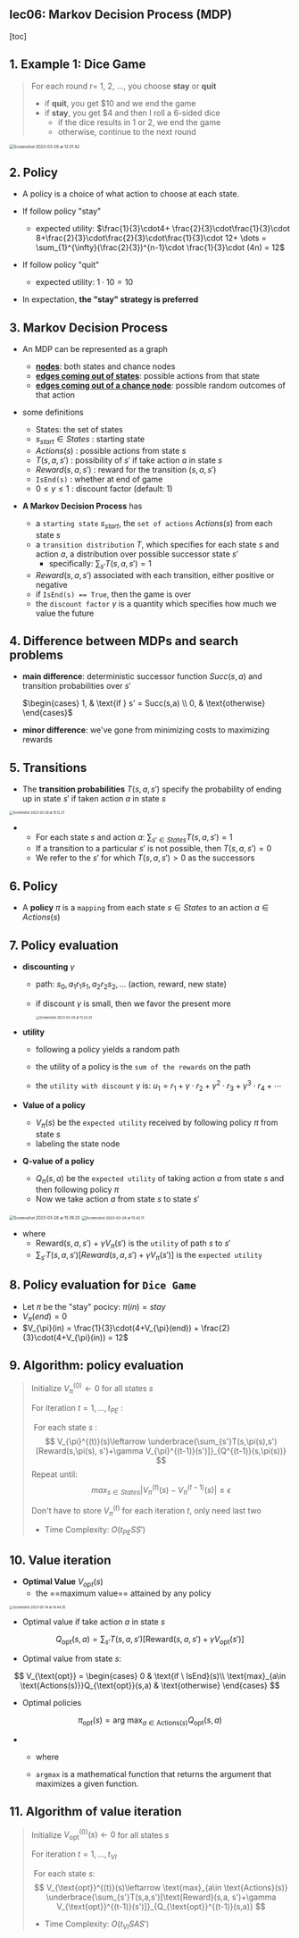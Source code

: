 ## lec06: Markov Decision Process (MDP)

[toc]

## 1. Example 1: Dice Game

>   For each round r= 1, 2, ..., you choose **stay** or **quit**
>
>   -   if **quit**, you get $10 and we end the game
>   -   if **stay**, you get $4 and then I roll a 6-sided dice
>       -   if the dice results in 1 or 2, we end the game
>       -   otherwise, continue to the next round

<img src="assets/Screenshot 2023-03-28 at 12.01.42.png" alt="Screenshot 2023-03-28 at 12.01.42" style="zoom:50%;" />

## 2. Policy

-   A policy is a choice of what action to choose at each state.
-   If follow policy "stay"
    -   expected utility: $\frac{1}{3}\cdot4+ \frac{2}{3}\cdot\frac{1}{3}\cdot 8+\frac{2}{3}\cdot\frac{2}{3}\cdot\frac{1}{3}\cdot 12+ \dots = \sum_{1}^{\infty}(\frac{2}{3})^{n-1}\cdot \frac{1}{3}\cdot (4n) = 12$

-   If follow policy "quit"
    -   expected utility: $1\cdot 10 = 10$
-   In expectation, **the "stay" strategy is preferred**

## 3. Markov Decision Process

-   An MDP can be represented as a graph
    -   **<u>nodes</u>**: both states and chance nodes
    -   **<u>edges coming out of states</u>**: possible actions from that state
    -   **<u>edges coming out of a chance node</u>**: possible random outcomes of that action

-   some definitions
    -   States: the set of states
    -   $s_{start} \in States$ : starting state
    -   $Actions(s)$ : possible actions from state $s$
    -   $T(s,a,s')$ : possibility of $s'$ if take action $a$ in state $s$
    -   $Reward(s,a,s')$ : reward for the transition $(s,a,s')$
    -   `IsEnd(s)` : whether at end of game
    -   $0 \le \gamma \le 1$ : discount factor (default: 1)

-   **A Markov Decision Process** has
    -   a `starting state` $s_{start}$, the `set of actions` $Actions(s)$ from each state $s$
    -   a `transition distribution` $T$, which specifies for each state $s$ and action $a$, a distribution over possible successor state $s'$
        -   specifically: $\sum_{s'}T(s,a,s') = 1$
    -   $Reward(s,a,s')$ associated with each transition, either positive or negative
    -   if `IsEnd(s) == True`, then the game is over
    -   the `discount factor` $\gamma$ is a quantity which specifies how much we value the future

## 4. Difference between MDPs and search problems

-   **main difference**: 
    deterministic successor function $Succ(s,a)$ and transition probabilities over $s'$

    $\begin{cases}
      1, & \text{if } s' = Succ(s,a) \\
      0, & \text{otherwise}
    \end{cases}$

-   **minor difference**: we've gone from minimizing costs to maximizing rewards

## 5. Transitions

-   The **transition probabilities** $T(s,a,s')$ specify the probability of ending up in state $s'$ if taken action $a$ in state $s$

<img src="assets/Screenshot 2023-03-28 at 15.12.21.png" alt="Screenshot 2023-03-28 at 15.12.21" style="zoom:40%;" />

-   -   For each state $s$ and action $a$: $\sum_{s'\in States} T(s,a,s') = 1$
    -   If a transition to a particular $s'$ is not possible, then $T(s,a,s') = 0$ 
    -   We refer to the $s'$ for which $T(s,a,s')>0$ as the successors

## 6. Policy

-   A **policy** $\pi$ is a `mapping` from each state $s \in States$ to an action $a \in Actions(s)$

## 7. Policy evaluation

-   **discounting** $\gamma$

    -   path: $s_{0}, a_{1}r_{1}s_{1}, a_{2}r_{2}s_{2}, \dots$ (action, reward, new state)

    -   if discount $\gamma$ is small, then we favor the present more

        <img src="assets/Screenshot 2023-03-28 at 15.33.32.png" alt="Screenshot 2023-03-28 at 15.33.32" style="zoom: 40%;" />

-   **utility**

    -   following a policy yields a random path

    -   the utility of a policy is the `sum of the rewards` on the path
    -   the `utility with discount` $\gamma$ is:  $u_{1} = r_{1} + \gamma \cdot r_{2} + \gamma^{2} \cdot r_{3} + \gamma^{3} \cdot r_{4} + \cdots$

-   **Value of a policy**	

    -   $V_{\pi}(s)$ be the `expected utility` received by following policy $\pi$ from state $s$
    -   labeling the state node

-   **Q-value of a policy**
    
    -   $Q_{\pi}(s,a)$ be the `expected utility` of taking action $a$ from state $s$ and then following policy $\pi$
    -   Now we take action $a$ from state $s$ to state $s'$

<img src="assets/Screenshot 2023-03-28 at 15.39.20.png" alt="Screenshot 2023-03-28 at 15.39.20" style="zoom:50%;" />

<img src="assets/Screenshot 2023-03-28 at 15.42.11.png" alt="Screenshot 2023-03-28 at 15.42.11" style="zoom:45%;" />

-   where
    -   Reward$(s,a,s')$ + $\gamma V_{\pi}(s')$ is the `utility` of path $s$ to $s'$
    -   $\sum_{s'}T(s,a,s')[Reward(s,a,s')+\gamma V_{\pi}(s')]$ is the `expected utility`

## 8. Policy evaluation for `Dice Game`

-   Let $\pi$ be the "stay" pocicy: $\pi(in) = stay$
-   $V_{\pi}(end) = 0$
-   $V_{\pi}(in) = \frac{1}{3}\cdot(4+V_{\pi}(end)) + \frac{2}{3}\cdot(4+V_{\pi}(in)) = 12$

## 9. Algorithm: policy evaluation

>Initialize $V_{\pi}^{(0)}\leftarrow 0$ for all states $s$
>
>For iteration $t = 1, \dots, t_{PE}$ : 
>
>​		For each state $s$ : 
>$$
>V_{\pi}^{(t)}(s)\leftarrow \underbrace{\sum_{s'}T(s,\pi(s),s')[Reward(s,\pi(s), s')+\gamma V_{\pi}^{(t-1)}(s')]}_{Q^{(t-1)}(s,\pi(s))}
>$$
>Repeat until:
>$$
>max_{s\in States} |V_{\pi}^{(t)}(s) - V_{\pi}^{(t-1)}(s)| \le \epsilon
>$$
>
>Don't have to store $V_{\pi}^{(t)}$ for each iteration $t$, only need last two
>
>
>
>-   Time Complexity: $O(t_{PE}SS')$

## 10. Value iteration

-   **Optimal Value** $V_{opt}(s)$
    -   the ==maximum value== attained by any policy



<img src="assets/Screenshot 2023-05-14 at 14.44.35.png" alt="Screenshot 2023-05-14 at 14.44.35" style="zoom:40%;" />



-   Optimal value if take action $a$ in state $s$


$$
Q_{\text{opt}}(s,a) = \sum_{s'}T(s,a,s')[\text{Reward}(s,a,s')+\gamma V_{\text{opt}}(s')]
$$



-   Optimal value from state $s$:

$$
V_{\text{opt}} = 
\begin{cases}
    0 & \text{if \ IsEnd}(s)\\ 
    \text{max}_{a\in \text{Actions(s)}}Q_{\text{opt}}(s,a) & \text{otherwise} 
\end{cases}
$$



-   Optimal policies

$$
\pi_{\text{opt}}(s) = \text{arg} \ \text{max}_{a \in \text{Actions}(s)} Q_{\text{opt}}(s,a)
$$

-   -   where

    -   `argmax` is a mathematical function that returns the argument that maximizes a given function.

## 11. Algorithm of value iteration

>Initialize $V^{(0)}_{\text{opt}}(s)\leftarrow 0$ for all states $s$
>
>For iteration $t = 1, \dots, t_{VI}$
>
>​		For each state $s$:
>$$
>V_{\text{opt}}^{(t)}(s)\leftarrow \text{max}_{a\in \text{Actions}(s)} \underbrace{\sum_{s'}T(s,a,s')[\text{Reward}(s,a, s')+\gamma V_{\text{opt}}^{(t-1)}(s')]}_{Q_{\text{opt}}^{(t-1)}(s,a)}
>$$
>
>-   Time Complexity: $O(t_{VI}SAS')$




